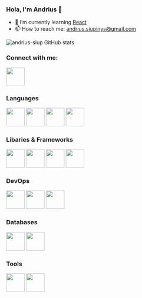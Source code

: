 ### Hola, I'm Andrius 👋

- 🌱 I’m currently learning [React](https://reactjs.org/)
- 📫 How to reach me: andrius.siupinys@gmail.com

![andrius-siup GitHub stats](https://github-readme-stats.vercel.app/api?username=andrius-siup&show_icons=true&theme=cobalt)

### Connect with me:

<a href="https://www.linkedin.com/in/andrius-siupinys"><img src="https://cdn.jsdelivr.net/gh/devicons/devicon/icons/linkedin/linkedin-original.svg" width="50" height="50" /></a>

### Languages

<a href="https://www.w3schools.com/html/default.asp" target="_blank"><img src="https://cdn.jsdelivr.net/gh/devicons/devicon/icons/html5/html5-original-wordmark.svg" width="50" height="50" /></a> <a href="https://www.w3schools.com/css/default.asp"><img src="https://cdn.jsdelivr.net/gh/devicons/devicon/icons/css3/css3-original-wordmark.svg" width="50" height="50" /></a>  <a href="https://www.python.org/"><img src="https://cdn.jsdelivr.net/gh/devicons/devicon/icons/python/python-original.svg" width="50" height="50" /></a> <a href="https://developer.mozilla.org/en-US/docs/Web/JavaScript"><img src="https://cdn.jsdelivr.net/gh/devicons/devicon/icons/javascript/javascript-original.svg" width="50" height="50" /></a> 

### Libaries & Frameworks

<a href="https://getbootstrap.com/"><img src="https://cdn.jsdelivr.net/gh/devicons/devicon/icons/bootstrap/bootstrap-plain.svg" width="50" height="50" /></a>  <a href="https://jquery.com/"><img src="https://cdn.jsdelivr.net/gh/devicons/devicon/icons/jquery/jquery-original-wordmark.svg" width="50" height="50" /></a> <a href="https://flask.palletsprojects.com/en/2.0.x/"><img src="https://cdn.jsdelivr.net/gh/devicons/devicon/icons/flask/flask-original.svg" width="50" height="50"/></a> <a href="https://www.djangoproject.com/"><img src="https://cdn.jsdelivr.net/gh/devicons/devicon/icons/django/django-original.svg" width="50" height="50" /></a> 

### DevOps

<a href="https://www.heroku.com/"><img src="https://cdn.jsdelivr.net/gh/devicons/devicon/icons/heroku/heroku-original.svg" width="50" height="50" /></a> <a href="https://aws.amazon.com/"><img src="https://cdn.jsdelivr.net/gh/devicons/devicon/icons/amazonwebservices/amazonwebservices-original.svg" width="50" height="50" /></a> <a href="https://cloud.google.com/"><img src="https://cdn.jsdelivr.net/gh/devicons/devicon/icons/googlecloud/googlecloud-original.svg" width="50" height="50" /></a>

### Databases

<a href="https://www.mongodb.com/developer/"><img src="https://cdn.jsdelivr.net/gh/devicons/devicon/icons/mongodb/mongodb-original-wordmark.svg" width="50" height="50" /></a>  <a href="https://www.postgresql.org/"><img src="https://cdn.jsdelivr.net/gh/devicons/devicon/icons/postgresql/postgresql-original-wordmark.svg" width="50" height="50" /></a> 

### Tools

<a href="https://github.com/"><img src="https://cdn.jsdelivr.net/gh/devicons/devicon/icons/github/github-original.svg" width="50" height="50" /></a> <a href="https://git-scm.com/"><img src="https://cdn.jsdelivr.net/gh/devicons/devicon/icons/git/git-original.svg" width="50" height="50" /></a> 


<!--
themes for stats are: dark, radical, merko, gruvbox, tokyonight, onedark, cobalt, synthwave, highcontrast, dracula 

<img src="https://cdn.jsdelivr.net/gh/devicons/devicon/icons/markdown/markdown-original.svg" /> pagalvok?

<img src="https://cdn.jsdelivr.net/gh/devicons/devicon/icons/mysql/mysql-original-wordmark.svg" /> mySQL

<img src="https://cdn.jsdelivr.net/gh/devicons/devicon/icons/react/react-original.svg" /> React

<img src="https://www.advancedstadia.com/blogimages/misc/emailjs.png" width="150" height="50">  Email JS

<img src="https://cdn.jsdelivr.net/gh/devicons/devicon/icons/slack/slack-original.svg" width="50" height="50" />  Slack


[![Top Langs](https://github-readme-stats.vercel.app/api/top-langs/?username=andrius-siup)](https://github.com/andrius-siup/github-readme-stats)

**andrius-siup/andrius-siup** is a ✨ _special_ ✨ repository because its `README.md` (this file) appears on your GitHub profile.

Here are some ideas to get you started:

- 🔭 I’m currently working on ...
- 🌱 I’m currently learning ...
- 👯 I’m looking to collaborate on ...
- 🤔 I’m looking for help with ...
- 💬 Ask me about ...
- 📫 How to reach me: ...
- 😄 Pronouns: ...
- ⚡ Fun fact: ...
-->
